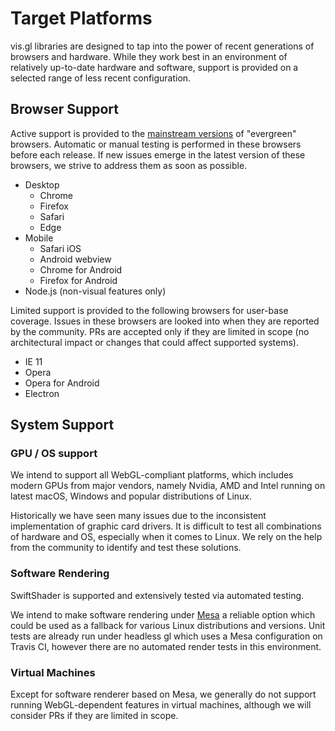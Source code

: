 # Target Platforms

vis.gl libraries are designed to tap into the power of recent generations of browsers and hardware. While they work best in an environment of relatively up-to-date hardware and software, support is provided on a selected range of less recent configuration.


## Browser Support

Active support is provided to the [mainstream versions](https://browserl.ist/) of "evergreen" browsers.
Automatic or manual testing is performed in these browsers before each release. If new issues emerge in the latest version of these browsers, we strive to address them as soon as possible.

* Desktop
  - Chrome
  - Firefox
  - Safari
  - Edge
* Mobile
  - Safari iOS
  - Android webview
  - Chrome for Android
  - Firefox for Android
* Node.js (non-visual features only)

Limited support is provided to the following browsers for user-base coverage. Issues in these browsers are looked into when they are reported by the community. PRs are accepted only if they are limited in scope (no architectural impact or changes that could affect supported systems).

* IE 11
* Opera
* Opera for Android
* Electron


## System Support

### GPU / OS support

We intend to support all WebGL-compliant platforms, which includes modern GPUs from major vendors, namely Nvidia, AMD and Intel running on latest macOS, Windows and popular distributions of Linux.

Historically we have seen many issues due to the inconsistent implementation of graphic card drivers. It is difficult to test all combinations of hardware and OS, especially when it comes to Linux. We rely on the help from the community to identify and test these solutions.


### Software Rendering

SwiftShader is supported and extensively tested via automated testing.

We intend to make software rendering under [Mesa](http://www.mesa3d.org/intro.html) a reliable option which could be used as a fallback for various Linux distributions and versions. Unit tests are already run under headless gl which uses a Mesa configuration on Travis CI, however there are no automated render tests in this environment.


### Virtual Machines

Except for software renderer based on Mesa, we generally do not support running WebGL-dependent features in virtual machines, although we will consider PRs if they are limited in scope.
